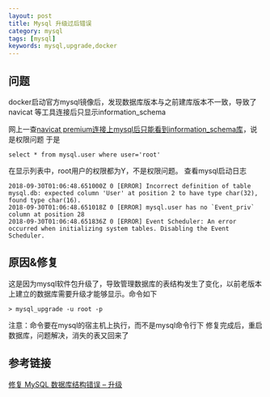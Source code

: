 ```yaml
---
layout: post
title: Mysql 升级过后错误
category: mysql
tags: [mysql]
keywords: mysql,upgrade,docker
---
```

## 问题

docker启动官方mysql镜像后，发现数据库版本与之前建库版本不一致，导致了navicat 等工具连接后只显示information_schema

网上一查[navicat premium连接上mysql后只能看到information_schema库](https://blog.csdn.net/qq_22557809/article/details/79638778)，说是权限问题
于是
```
select * from mysql.user where user='root'
```
在显示列表中，root用户的权限都为Y，不是权限问题。
查看mysql启动日志
```
2018-09-30T01:06:48.651000Z 0 [ERROR] Incorrect definition of table mysql.db: expected column 'User' at position 2 to have type char(32), found type char(16).
2018-09-30T01:06:48.651018Z 0 [ERROR] mysql.user has no `Event_priv` column at position 28
2018-09-30T01:06:48.651836Z 0 [ERROR] Event Scheduler: An error occurred when initializing system tables. Disabling the Event Scheduler.
```

## 原因&修复
这是因为mysql软件包升级了，导致管理数据库的表结构发生了变化，以前老版本上建立的数据库需要升级才能够显示。命令如下

```
> mysql_upgrade -u root -p
```

注意：命令要在mysql的宿主机上执行，而不是mysql命令行下
修复完成后，重启数据库，问题解决，消失的表又回来了

## 参考链接 
[修复 MySQL 数据库结构错误 – 升级](http://cnzhx.net/blog/mysql_upgrade-fix-structure-error/)
